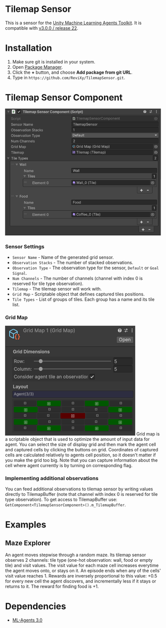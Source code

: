 # Tilemap Sensor
This is a sensor for the [Unity Machine Learning Agents Toolkit](https://github.com/Unity-Technologies/ml-agents). 
It is compatible with [v3.0.0 / release 22](https://github.com/Unity-Technologies/ml-agents/releases/tag/release_22).

# Installation
1. Make sure git is installed in your system.
2. Open [Package Manager](https://docs.unity3d.com/Manual/upm-ui.html).
3. Click the  **+**  button, and choose  **Add package from git URL**.
4. Type in `https://github.com/ReviXy/TilemapSensor.git`.

# Tilemap Sensor Component
![TilemapSensorComponent](Images/TilemapSensorComponent.PNG)
### Sensor Settings
- `Sensor Name`  - Name of the generated grid sensor.
- `Observation Stacks`  - The number of stacked observations.
- `Observation Type`  - The observation type for the sensor,  `Default`  or  `Goal Signal`.
- `Num Channels` - The number of channels (channel with index 0 is reserved for tile type observation).
- `Tilemap` - The tilemap sensor will work with.
- `Grid Map` - Scriptable object that defines captured tiles positions.
- `Tile Types` - List of groups of tiles. Each group has a name and its tile list.

### Grid Map
 ![GridMap](Images/GridMap.PNG)
 Grid map is a scriptable object that is used to optimize the amount of input data for agent. 
 You can select the size of display grid and then mark the agent cell and captured cells by clicking the buttons on grid. Coordinates of captured cells are calculated relatively to agents cell position, so it doesn't matter if you make the grid too big.
Note that you can capture information about the cell where agent currently is by turning on corresponding flag.

### Implementing additional observations
You can feed additional observations to tilemap sensor by writing values directly to TilemapBuffer (note that channel with index 0 is reserved for tile type observation).
To get access to TilemapBuffer use: `GetComponent<TilemapSensorComponent>().m_TilemapBuffer`.

# Examples
## Maze Explorer
An agent moves stepwise through a random maze. Its tilemap sensor observes 2 channels: tile type (one-hot observation: wall, food or empty tile) and visit values. The visit value for each maze cell increases everytime the agent moves onto, or stays on it. An episode ends when any of the cells' visit value reaches 1. Rewards are inversely proportional to this value: +0.5 for every new cell the agent discovers, and incrementally less if it stays or returns to it. The reward for finding food is +1.

# Dependencies
-   [ML-Agents 3.0](https://docs.unity3d.com/Packages/com.unity.ml-agents@3.0/manual/index.html)
